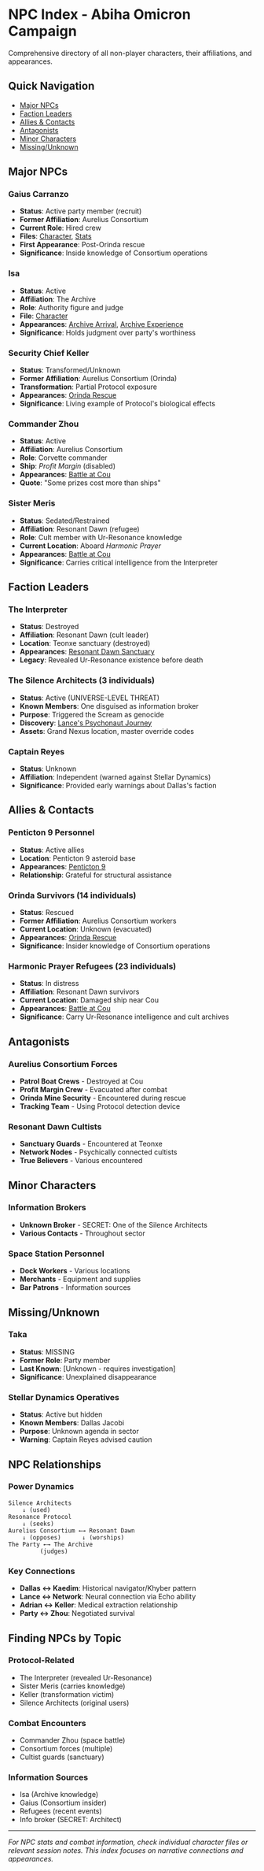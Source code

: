 # NPC Index - Abiha Omicron Campaign

Comprehensive directory of all non-player characters, their affiliations, and appearances.

## Quick Navigation
- [Major NPCs](#major-npcs)
- [Faction Leaders](#faction-leaders)
- [Allies & Contacts](#allies--contacts)
- [Antagonists](#antagonists)
- [Minor Characters](#minor-characters)
- [Missing/Unknown](#missingunknown)

## Major NPCs

### Gaius Carranzo
- **Status**: Active party member (recruit)
- **Former Affiliation**: Aurelius Consortium
- **Current Role**: Hired crew
- **Files**: [Character](characters/gaius-carranzo.md), [Stats](characters/gaius-carranzo-stats.md)
- **First Appearance**: Post-Orinda rescue
- **Significance**: Inside knowledge of Consortium operations

### Isa
- **Status**: Active
- **Affiliation**: The Archive
- **Role**: Authority figure and judge
- **File**: [Character](characters/isa-archive-authority.md)
- **Appearances**: [Archive Arrival](sessions/2025-05-01-archive-arrival.md), [Archive Experience](sessions/2025-05-07-archive-experience.md)
- **Significance**: Holds judgment over party's worthiness

### Security Chief Keller
- **Status**: Transformed/Unknown
- **Former Affiliation**: Aurelius Consortium (Orinda)
- **Transformation**: Partial Protocol exposure
- **Appearances**: [Orinda Rescue](sessions/2025-03-27-orinda-mine-rescue.md)
- **Significance**: Living example of Protocol's biological effects

### Commander Zhou
- **Status**: Active
- **Affiliation**: Aurelius Consortium
- **Role**: Corvette commander
- **Ship**: *Profit Margin* (disabled)
- **Appearances**: [Battle at Cou](sessions/2025-06-12-cou-approach-battle.md)
- **Quote**: "Some prizes cost more than ships"

### Sister Meris
- **Status**: Sedated/Restrained
- **Affiliation**: Resonant Dawn (refugee)
- **Role**: Cult member with Ur-Resonance knowledge
- **Current Location**: Aboard *Harmonic Prayer*
- **Appearances**: [Battle at Cou](sessions/2025-06-12-cou-approach-battle.md)
- **Significance**: Carries critical intelligence from the Interpreter

## Faction Leaders

### The Interpreter
- **Status**: Destroyed
- **Affiliation**: Resonant Dawn (cult leader)
- **Location**: Teonxe sanctuary (destroyed)
- **Appearances**: [Resonant Dawn Sanctuary](sessions/2025-05-30-resonant-dawn-sanctuary.md)
- **Legacy**: Revealed Ur-Resonance existence before death

### The Silence Architects (3 individuals)
- **Status**: Active (UNIVERSE-LEVEL THREAT)
- **Known Members**: One disguised as information broker
- **Purpose**: Triggered the Scream as genocide
- **Discovery**: [Lance's Psychonaut Journey](sessions/2025-06-12-lances-psychonaut-journey.md)
- **Assets**: Grand Nexus location, master override codes

### Captain Reyes
- **Status**: Unknown
- **Affiliation**: Independent (warned against Stellar Dynamics)
- **Significance**: Provided early warnings about Dallas's faction

## Allies & Contacts

### Penticton 9 Personnel
- **Status**: Active allies
- **Location**: Penticton 9 asteroid base
- **Appearances**: [Penticton 9](sessions/2025-04-04-penticton-9.md)
- **Relationship**: Grateful for structural assistance

### Orinda Survivors (14 individuals)
- **Status**: Rescued
- **Former Affiliation**: Aurelius Consortium workers
- **Current Location**: Unknown (evacuated)
- **Appearances**: [Orinda Rescue](sessions/2025-03-27-orinda-mine-rescue.md)
- **Significance**: Insider knowledge of Consortium operations

### Harmonic Prayer Refugees (23 individuals)
- **Status**: In distress
- **Affiliation**: Resonant Dawn survivors
- **Current Location**: Damaged ship near Cou
- **Appearances**: [Battle at Cou](sessions/2025-06-12-cou-approach-battle.md)
- **Significance**: Carry Ur-Resonance intelligence and cult archives

## Antagonists

### Aurelius Consortium Forces
- **Patrol Boat Crews** - Destroyed at Cou
- **Profit Margin Crew** - Evacuated after combat
- **Orinda Mine Security** - Encountered during rescue
- **Tracking Team** - Using Protocol detection device

### Resonant Dawn Cultists
- **Sanctuary Guards** - Encountered at Teonxe
- **Network Nodes** - Psychically connected cultists
- **True Believers** - Various encountered

## Minor Characters

### Information Brokers
- **Unknown Broker** - SECRET: One of the Silence Architects
- **Various Contacts** - Throughout sector

### Space Station Personnel
- **Dock Workers** - Various locations
- **Merchants** - Equipment and supplies
- **Bar Patrons** - Information sources

## Missing/Unknown

### Taka
- **Status**: MISSING
- **Former Role**: Party member
- **Last Known**: [Unknown - requires investigation]
- **Significance**: Unexplained disappearance

### Stellar Dynamics Operatives
- **Status**: Active but hidden
- **Known Members**: Dallas Jacobi
- **Purpose**: Unknown agenda in sector
- **Warning**: Captain Reyes advised caution

## NPC Relationships

### Power Dynamics
```
Silence Architects
    ↓ (used)
Resonance Protocol
    ↓ (seeks)
Aurelius Consortium ←→ Resonant Dawn
    ↓ (opposes)      ↓ (worships)
The Party ←→ The Archive
         (judges)
```

### Key Connections
- **Dallas ↔ Kaedim**: Historical navigator/Khyber pattern
- **Lance ↔ Network**: Neural connection via Echo ability
- **Adrian ↔ Keller**: Medical extraction relationship
- **Party ↔ Zhou**: Negotiated survival

## Finding NPCs by Topic

### Protocol-Related
- The Interpreter (revealed Ur-Resonance)
- Sister Meris (carries knowledge)
- Keller (transformation victim)
- Silence Architects (original users)

### Combat Encounters
- Commander Zhou (space battle)
- Consortium forces (multiple)
- Cultist guards (sanctuary)

### Information Sources
- Isa (Archive knowledge)
- Gaius (Consortium insider)
- Refugees (recent events)
- Info broker (SECRET: Architect)

---

*For NPC stats and combat information, check individual character files or relevant session notes. This index focuses on narrative connections and appearances.*